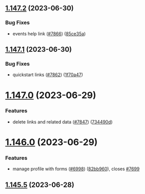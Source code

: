 ## [1.147.2](https://github.com/EddieHubCommunity/LinkFree/compare/v1.147.1...v1.147.2) (2023-06-30)


### Bug Fixes

* events help link ([#7866](https://github.com/EddieHubCommunity/LinkFree/issues/7866)) ([85ce35a](https://github.com/EddieHubCommunity/LinkFree/commit/85ce35aaaa6b52dcbbbe7bb6b7e8346cb5fea4ee))



## [1.147.1](https://github.com/EddieHubCommunity/LinkFree/compare/v1.147.0...v1.147.1) (2023-06-30)


### Bug Fixes

* quickstart links ([#7862](https://github.com/EddieHubCommunity/LinkFree/issues/7862)) ([1f70a47](https://github.com/EddieHubCommunity/LinkFree/commit/1f70a47a821dae9c0f685ae10daf238a5325e47c))



# [1.147.0](https://github.com/EddieHubCommunity/LinkFree/compare/v1.146.0...v1.147.0) (2023-06-29)


### Features

* delete links and related data ([#7847](https://github.com/EddieHubCommunity/LinkFree/issues/7847)) ([734490d](https://github.com/EddieHubCommunity/LinkFree/commit/734490de6677915b5a171159ea33bece8b7ee578))



# [1.146.0](https://github.com/EddieHubCommunity/LinkFree/compare/v1.145.5...v1.146.0) (2023-06-29)


### Features

* manage profile with forms ([#6998](https://github.com/EddieHubCommunity/LinkFree/issues/6998)) ([82bb960](https://github.com/EddieHubCommunity/LinkFree/commit/82bb9603874db8f7b11322a853ac78c5100a7cea)), closes [#7699](https://github.com/EddieHubCommunity/LinkFree/issues/7699)



## [1.145.5](https://github.com/EddieHubCommunity/LinkFree/compare/v1.145.4...v1.145.5) (2023-06-28)



